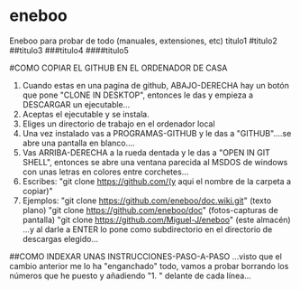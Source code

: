 # eneboo
Eneboo para probar de todo (manuales, extensiones, etc)
titulo1
#titulo2
##titulo3
###titulo4
####titulo5

#COMO COPIAR EL GITHUB EN EL ORDENADOR DE CASA
1. Cuando estas en una pagina de github, ABAJO-DERECHA hay un botón que pone "CLONE IN DESKTOP", entonces le das y empieza a DESCARGAR un ejecutable...
1. Aceptas el ejecutable y se instala.
1. Eliges un directorio de trabajo en el ordenador local
1. Una vez instalado vas a PROGRAMAS-GITHUB y le das a "GITHUB"....se abre una pantalla en blanco....
1. Vas ARRIBA-DERECHA a la rueda dentada y le das a "OPEN IN GIT SHELL", entonces se abre una ventana parecida al MSDOS de windows con unas letras en colores entre corchetes...
1. Escribes: "git clone https://github.com/(y aqui el nombre de la carpeta a copiar)"
1. Ejemplos: 
"git clone https://github.com/eneboo/doc.wiki.git" (texto plano)
"git clone https://github.com/eneboo/doc" (fotos-capturas de pantalla)
"git clone https://github.com/Miguel-J/eneboo" (este almacén)
...y al darle a ENTER lo pone como subdirectorio en el directorio de descargas elegido...

##COMO INDEXAR UNAS INSTRUCCIONES-PASO-A-PASO
...visto que el cambio anterior me lo ha "enganchado" todo, vamos a probar borrando los números que he puesto y añadiendo "1. " delante de cada línea...
